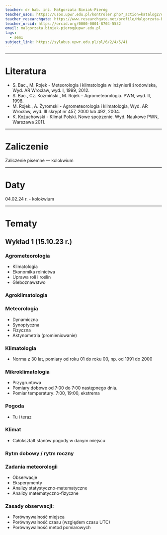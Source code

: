 ```yaml
---
teacher: dr hab. inż. Małgorzata Biniak-Pieróg
teacher_usos: https://usos.upwr.edu.pl/kontroler.php?_action=katalog2/osoby/pokazOsobe&os_id=16802
teacher_researchgate: https://www.researchgate.net/profile/Malgorzata-Biniak-Pierog
teacher_orcid: https://orcid.org/0000-0001-8704-5532
email: malgorzata.biniak-pierog@upwr.edu.pl
tags:
  - sem1
subject_link: https://sylabus.upwr.edu.pl/pl/6/2/4/5/41
---
```

---
# Literatura
- S. Bac., M. Rojek - Meteorologia i klimatologia w inżynierii środowiska, Wyd. AR Wrocław, wyd. I, 1999, 2012.
- S. Bac., Cz. Koźmiński., M. Rojek – Agrometeorologia. PWN, wyd. II, 1998.
- M. Rojek., A. Żyromski - Agrometeorologia i klimatologia, Wyd. AR Wrocław, wyd. III skrypt nr 457, 2000 lub 492, 2004.
- K. Kożuchowski - Klimat Polski. Nowe spojrzenie. Wyd. Naukowe PWN, Warszawa 2011.
---
# Zaliczenie

Zaliczenie pisemne — kolokwium

---
# Daty
04.02.24 r. - kolokwium

---
# Tematy

## Wykład 1 (15.10.23 r.)

### Agrometeorologia

- Klimatologia
- Ekonomika rolnictwa
- Uprawa roli i roślin
- Gleboznawstwo

### Agroklimatologia

### Meteorologia
- Dynamiczna
- Synoptyczna
- Fizyczna
- Aktynometria (promieniowanie)

### Klimatologia
- Norma z 30 lat, pomiary od roku 01 do roku 00, np. od 1991 do 2000

### Mikroklimatologia
- Przygruntowa
- Pomiary dobowe od 7:00 do 7:00 następnego dnia.
- Pomiar temperatury: 7:00, 19:00, ekstrema

### Pogoda
- Tu i teraz

### Klimat
- Całokształt stanów pogody w danym miejscu

### Rytm dobowy / rytm roczny

### Zadania meteorologii
- Obserwacje
- Eksperymenty
- Analizy statystyczno-matematyczne
- Analizy matematyczno-fizyczne

### Zasady obserwacji:
- Porównywalność miejsca
- Porównywalność czasu (względem czasu UTC)
- Porównywalność metod pomiarowych
